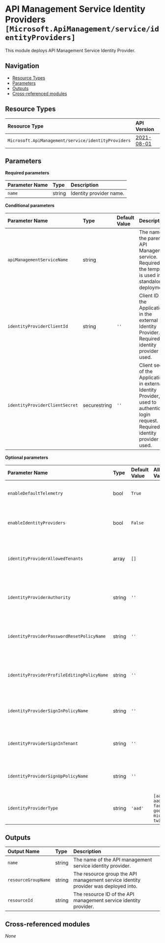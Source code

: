 # API Management Service Identity Providers `[Microsoft.ApiManagement/service/identityProviders]`

This module deploys API Management Service Identity Provider.

## Navigation

- [Resource Types](#Resource-Types)
- [Parameters](#Parameters)
- [Outputs](#Outputs)
- [Cross-referenced modules](#Cross-referenced-modules)

## Resource Types

| Resource Type | API Version |
| :-- | :-- |
| `Microsoft.ApiManagement/service/identityProviders` | [2021-08-01](https://docs.microsoft.com/en-us/azure/templates/Microsoft.ApiManagement/2021-08-01/service/identityProviders) |

## Parameters

**Required parameters**

| Parameter Name | Type | Description |
| :-- | :-- | :-- |
| `name` | string | Identity provider name. |

**Conditional parameters**

| Parameter Name | Type | Default Value | Description |
| :-- | :-- | :-- | :-- |
| `apiManagementServiceName` | string |  | The name of the parent API Management service. Required if the template is used in a standalone deployment. |
| `identityProviderClientId` | string | `''` | Client ID of the Application in the external Identity Provider. Required if identity provider is used. |
| `identityProviderClientSecret` | securestring | `''` | Client secret of the Application in external Identity Provider, used to authenticate login request. Required if identity provider is used. |

**Optional parameters**

| Parameter Name | Type | Default Value | Allowed Values | Description |
| :-- | :-- | :-- | :-- | :-- |
| `enableDefaultTelemetry` | bool | `True` |  | Enable telemetry via a Globally Unique Identifier (GUID). |
| `enableIdentityProviders` | bool | `False` |  | Used to enable the deployment of the identityProviders child resource. |
| `identityProviderAllowedTenants` | array | `[]` |  | List of Allowed Tenants when configuring Azure Active Directory login. - string. |
| `identityProviderAuthority` | string | `''` |  | OpenID Connect discovery endpoint hostname for AAD or AAD B2C. |
| `identityProviderPasswordResetPolicyName` | string | `''` |  | Password Reset Policy Name. Only applies to AAD B2C Identity Provider. |
| `identityProviderProfileEditingPolicyName` | string | `''` |  | Profile Editing Policy Name. Only applies to AAD B2C Identity Provider. |
| `identityProviderSignInPolicyName` | string | `''` |  | Signin Policy Name. Only applies to AAD B2C Identity Provider. |
| `identityProviderSignInTenant` | string | `''` |  | The TenantId to use instead of Common when logging into Active Directory. |
| `identityProviderSignUpPolicyName` | string | `''` |  | Signup Policy Name. Only applies to AAD B2C Identity Provider. |
| `identityProviderType` | string | `'aad'` | `[aad, aadB2C, facebook, google, microsoft, twitter]` | Identity Provider Type identifier. |


## Outputs

| Output Name | Type | Description |
| :-- | :-- | :-- |
| `name` | string | The name of the API management service identity provider. |
| `resourceGroupName` | string | The resource group the API management service identity provider was deployed into. |
| `resourceId` | string | The resource ID of the API management service identity provider. |

## Cross-referenced modules

_None_
